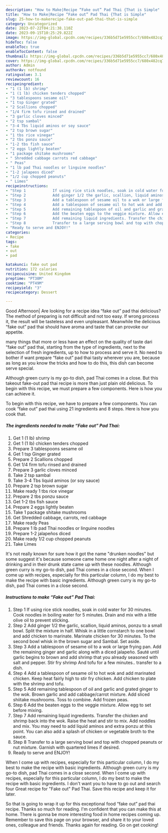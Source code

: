 ```yaml
---
description: "How to Make|Recipe “Fake out” Pad Thai {That is Simple"
title: "How to Make|Recipe “Fake out” Pad Thai {That is Simple"
slug: 25-how-to-makerecipe-fake-out-pad-thai-that-is-simple
category: Uncategorized
date: 2023-07-22T04:21:38.110Z
date: 2023-09-15T10:25:29.822Z
image: https://img-global.cpcdn.com/recipes/336b5d71e5955cc7/680x482cq70/fake-out-pad-thai-recipe-main-photo.jpg
hideToc: false
enableToc: true
enableTocContent: false
thumbnail: https://img-global.cpcdn.com/recipes/336b5d71e5955cc7/680x482cq70/fake-out-pad-thai-recipe-main-photo.jpg
cover: https://img-global.cpcdn.com/recipes/336b5d71e5955cc7/680x482cq70/fake-out-pad-thai-recipe-main-photo.jpg
author: Admin
authorAv: notfound
ratingvalue: 3.1
reviewcount: 16
recipeingredient:
- "1 (1 lb) shrimp"
- "1 (1 lb) chicken tenders chopped"
- "3 tablespoons sesame oil"
- "1 tsp Ginger grated"
- "2 Scallions chopped"
- "1/4 firm tofu rinsed and drained"
- "3 garlic cloves minced"
- "2 tsp sambal"
- "3-4 Tbs liquid aminos or soy sauce"
- "2 tsp brown sugar"
- "1 tbs rice vinegar"
- "2 tbs ponzu sauce"
- "1-2 tbs fish sauce"
- "2 eggs lightly beaten"
- "1 package shitake mushrooms"
- " Shredded cabbage carrots red cabbage"
- " Peas"
- "1 lb pad Thai noodles or linguine noodles"
- "1-2 jalapeos diced"
- "1/2 cup chopped peanuts"
- " Limes"
recipeinstructions:
- "Step 1            If using rice stick noodles, soak in cold water for 30 minutes. Cook noodles in boiling water for 5 minutes. Drain and mix with a little olive oil to prevent sticking."
- "Step 2            Add ginger 1/2 the garlic, scallion, liquid aminos, ponzu to a small bowl. Split the mixture in half. Whisk in a little cornstarch to one bowl and add chicken to marinate. Marinate chicken for 30 minutes. To the second bowl whisk in the brown sugar and Sambal. Set aside."
- "Step 3            Add a tablespoon of sesame oil to a wok or large frying pan. Add the remaining ginger and garlic along with a diced jalapeño. Sauté until garlic begins to brown and add shrimp that you already seasoned with salt and pepper. Stir fry shrimp And tofu for a few minutes.. transfer to a dish."
- "Step 4            Add a tablespoon of sesame oil to hot wok and add marinated chicken. Keep heat fairly high to stir fry chicken. Add chicken to plate with the shrimp and tofu."
- "Step 5            Add remaining tablespoon of oil and garlic and grated ginger to the wok. Brown garlic and add cabbage/carrot mixture. Add sliced shiitake mushrooms. Toss to combine. Add frozen peas."
- "Step 6            Add the beaten eggs to the veggie mixture. Allow egg to set before mixing."
- "Step 7            Add remaining liquid ingredients. Transfer the chicken and shrimp back into the wok. Raise the heat and stir to mix. Add noddles and mix. You may need to add liquid aminos and extra ponzu at this point. You can also add a splash of chicken or vegetable broth to the sauce."
- "Step 8            Transfer to a large serving bowl and top with chopped peanuts or nut mixture. Garnish with quartered limes if desired."
- "Ready to serve and ENJOY!"
categories:
- Recipe
tags:
- fake
- out
- pad

katakunci: fake out pad 
nutrition: 172 calories
recipecuisine: United Kingdom
preptime: "PT30M"
cooktime: "PT49M"
recipeyield: "3"
recipecategory: Dessert

---
```



Good Afternoon| Are looking for a recipe idea “fake out” pad thai delicious? The method of preparing is not difficult and not too easy. If wrong process it, the result will be tasteless and even unpleasant. Meanwhile the delicious “fake out” pad thai should have aroma and taste that can provoke our appetite.






many things that more or less have an effect on the quality of taste dari “fake out” pad thai, starting from the type of ingredients, next to the selection of fresh ingredients, up to how to process and serve it. No need to bother if want prepare “fake out” pad thai tasty wherever you are, because as long as you know the tricks and how to do this, this dish can become serve  special.


Although green curry is my go-to dish, pad Thai comes in a close. But this takeout fake-out pad thai recipe is more than just plain old delicious. To begin with this recipe, we must prepare a few components. Here is how you can achieve it.


To begin with this recipe, we have to prepare a few components. You can cook “fake out” pad thai using 21 ingredients and 8 steps. Here is how you cook that.

<!--inarticleads1-->

##### The ingredients needed to make “Fake out” Pad Thai:

1. Get 1 (1 lb) shrimp
1. Get 1 (1 lb) chicken tenders chopped
1. Prepare 3 tablespoons sesame oil
1. Get 1 tsp Ginger grated
1. Prepare 2 Scallions chopped
1. Get 1/4 firm tofu rinsed and drained
1. Prepare 3 garlic cloves minced
1. Take 2 tsp sambal
1. Take 3-4 Tbs liquid aminos (or soy sauce)
1. Prepare 2 tsp brown sugar
1. Make ready 1 tbs rice vinegar
1. Prepare 2 tbs ponzu sauce
1. Get 1-2 tbs fish sauce
1. Prepare 2 eggs lightly beaten
1. Take 1 package shitake mushrooms
1. Get  Shredded cabbage, carrots, red cabbage
1. Make ready  Peas
1. Prepare 1 lb pad Thai noodles or linguine noodles
1. Prepare 1-2 jalapeños diced
1. Make ready 1/2 cup chopped peanuts
1. Take  Limes


It&#39;s not really known for sure how it got the name &#34;drunken noodles&#34; but some suggest it&#39;s because someone came home one night after a night of drinking and in their drunk state came up with these noodles. Although green curry is my go-to dish, pad Thai comes in a close second. When I come up with recipes, especially for this particular column, I do my best to make the recipe with basic ingredients. Although green curry is my go-to dish, pad Thai comes in a close second. 

<!--inarticleads2-->

##### Instructions to make “Fake out” Pad Thai:

1. Step 1            If using rice stick noodles, soak in cold water for 30 minutes. Cook noodles in boiling water for 5 minutes. Drain and mix with a little olive oil to prevent sticking.
1. Step 2            Add ginger 1/2 the garlic, scallion, liquid aminos, ponzu to a small bowl. Split the mixture in half. Whisk in a little cornstarch to one bowl and add chicken to marinate. Marinate chicken for 30 minutes. To the second bowl whisk in the brown sugar and Sambal. Set aside.
1. Step 3            Add a tablespoon of sesame oil to a wok or large frying pan. Add the remaining ginger and garlic along with a diced jalapeño. Sauté until garlic begins to brown and add shrimp that you already seasoned with salt and pepper. Stir fry shrimp And tofu for a few minutes.. transfer to a dish.
1. Step 4            Add a tablespoon of sesame oil to hot wok and add marinated chicken. Keep heat fairly high to stir fry chicken. Add chicken to plate with the shrimp and tofu.
1. Step 5            Add remaining tablespoon of oil and garlic and grated ginger to the wok. Brown garlic and add cabbage/carrot mixture. Add sliced shiitake mushrooms. Toss to combine. Add frozen peas.
1. Step 6            Add the beaten eggs to the veggie mixture. Allow egg to set before mixing.
1. Step 7            Add remaining liquid ingredients. Transfer the chicken and shrimp back into the wok. Raise the heat and stir to mix. Add noddles and mix. You may need to add liquid aminos and extra ponzu at this point. You can also add a splash of chicken or vegetable broth to the sauce.
1. Step 8            Transfer to a large serving bowl and top with chopped peanuts or nut mixture. Garnish with quartered limes if desired.
1. Ready to serve and ENJOY!

When I come up with recipes, especially for this particular column, I do my best to make the recipe with basic ingredients. Although green curry is my go-to dish, pad Thai comes in a close second. When I come up with recipes, especially for this particular column, I do my best to make the recipe with basic ingredients. I don&#39;t want you to have to go out and search four Great recipe for &#34;Fake out&#34; Pad Thai. Save this recipe and keep it for later. 

So that is going to wrap it up for this exceptional food “fake out” pad thai recipe. Thanks so much for reading. I'm confident that you can make this at home. There is gonna be more interesting food in home recipes coming up. Remember to save this page on your browser, and share it to your loved ones, colleague and friends. Thanks again for reading. Go on get cooking!
